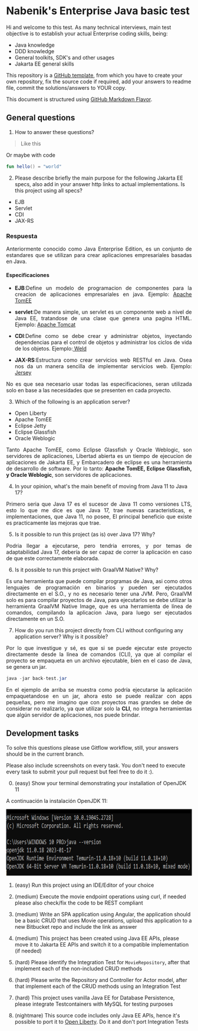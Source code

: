 # Nabenik's Enterprise Java basic test

Hi and welcome to this test. As many technical interviews, main test objective is to establish your actual Enterprise coding skills, being:

* Java knowledge
* DDD knowledge
* General toolkits, SDK's and other usages
* Jakarta EE general skills

This repository is a [GitHub template](https://docs.github.com/en/repositories/creating-and-managing-repositories/creating-a-repository-from-a-template), from which you have to create your own repository, fix the source code if required, add your answers to readme file, commit the solutions/answers to YOUR copy.

This document is structured using [GitHub Markdown Flavor](https://github.com/adam-p/markdown-here/wiki/Markdown-Cheatsheet#code).

## General questions

1. How to answer these questions?

> Like this

Or maybe with code

```kotlin
fun hello() = "world"
```

2. Please describe briefly the main purpose for the following Jakarta EE specs, also add in your answer http links to actual implementations. Is this project using all specs?

- EJB
- Servlet
- CDI
- JAX-RS

### Respuesta
<p align="justify">Anteriormente conocido como Java Enterprise Edition, es un conjunto de estandares que se utilizan para crear aplicaciones empresariales basadas en Java.</p>

#### Especificaciones
<ul>
    <li><p align="justify"><b>EJB</b>:Define un modelo de programacion de componentes para la creacion de aplicaciones empresariales en java. Ejemplo: <a href="https://tomee.apache.org/"> Apache TomEE</a></p></li>
    <li><p align="justify"><b>servlet</b>:De manera simple, un servlet es un componente web a nivel de Java EE, tratandose de una clase que genera una pagina HTML. Ejemplo: <a href="https://tomcat.apache.org/"> Apache Tomcat</a></p></li>
    <li><p align="justify"><b>CDI</b>:Define como se debe crear y administrar objetos, inyectando dependencias para el control de objetos y administrar los ciclos de vida de los objetos. Ejemplo:<a href="https://weld.cdi-spec.org/"> Weld</a></p></li>
    <li><p align="justify"><b>JAX-RS</b>:Estructura como crear servicios web RESTful en Java. Osea nos da un manera sencilla de implementar servicios web. Ejemplo:<a href="https://eclipse-ee4j.github.io/jersey/"> Jersey</a></p></li>
</ul>

<p align="justify">No es que sea necesario usar todas las especificaciones, seran utilizada solo en base a las necesidades que se presenten en cada proyecto.</p>

3. Which of the following is an application server?

* Open Liberty
* Apache TomEE
* Eclipse Jetty
* Eclipse Glassfish
* Oracle Weblogic

<p align="justify">Tanto Apache TomEE, como Eclipse Glassfish y Oracle Weblogic, son servidores de aplicaciones, Libertad abierta es un tiempo de ejecucion de aplicaciones de Jakarta EE, y Embarcadero de eclipse es una herramienta de desarrollo de software. Por lo tanto: <b>Apache TomEE, Eclipse Glassfish, y Oracle Weblogic</b>, son servidores de aplicaciones.</p>

4. In your opinion, what's the main benefit of moving from Java 11 to Java 17?

<p align="justify">Primero seria que Java 17 es el sucesor de Java 11 como versiones LTS, esto lo que me dice es que Java 17, trae nuevas caracteristicas, e implementaciones, que Java 11, no posee, El principal beneficio que existe es practicamente las mejoras que trae.</p>

5. Is it possible to run this project (as is) over Java 17? Why?

<p align="justify">Podria llegar a ejecutarse, pero tendria errores, y por temas de adaptabilidad Java 17, debería de ser capaz de correr la aplicación en caso de que este correctamente elaborada.</p>

6. Is it possible to run this project with GraalVM Native? Why?

<p align="justify">Es una herramienta que puede compilar programas de Java, asi como otros lenguajes de programación en binarios y pueden ser ejecutados directamente en el S.O., y no es necesario tener una JVM. Pero, GraalVM solo es para compilar proyectos de Java, para ejecutarlos se debe utilizar la herramienta GraalVM Native Image, que es una herramienta de línea de comandos, compilando la aplicacion Java, para luego ser ejecutados directamente en un S.O.</p>

7. How do you run this project directly from CLI without configuring any application server? Why is it possible?

<p align="justify">Por lo que investigue y sé, es que si se puede ejecutar este proyecto directamente desde la línea de comandos (CLI), ya que al compilar el proyecto se empaqueta en un archivo ejecutable, bien en el caso de Java, se genera un jar.</p>

```java
java -jar back-test.jar
```

<p align="justify">En el ejemplo de arriba se muestra como podría ejecutarse la aplicación empaquetandose en un jar, ahora esto se puede realizar con apps pequeñas, pero me imagino que con proyectos mas grandes se debe de considerar no realizarlo, ya que utilizar solo la <b>CLI</b>, no integra herramientas que algún servidor de aplicaciones, nos puede brindar.</p>

## Development tasks

To solve this questions please use Gitflow workflow, still, your answers should be in the current branch.

Please also include screenshots on every task. You don't need to execute every task to submit your pull request but feel free to do it :).

0. (easy) Show your terminal demonstrating your installation of OpenJDK 11

<p align="justify">A continuación la instalación OpenJDK 11:</p>
<p align="center"> <img src="./images/openJDK11.png" alt="edd" width="640" height="180" /> </p>

1. (easy) Run this project using an IDE/Editor of your choice

2. (medium) Execute the movie endpoint operations using curl, if needed please also check/fix the code to be REST compliant

3. (medium) Write an SPA application using Angular, the application should be a basic CRUD that uses Movie operations, upload this application to a new Bitbucket repo and include the link as answer

4. (medium) This project has been created using Java EE APIs, please move it to Jakarta EE APIs and switch it to a compatible implementation (if needed)

5. (hard) Please identify the Integration Test for `MovieRepository`, after that implement each of the non-included CRUD methods

6. (hard) Please write the Repository and Controller for Actor model, after that implement each of the CRUD methods using an Integration Test

7. (hard) This project uses vanilla Java EE for Database Persistence, please integrate Testcontainers with MySQL for testing purposes

8. (nightmare) This source code includes only Java EE APIs, hence it's possible to port it to [Open Liberty](https://openliberty.io/). Do it and don't port Integration Tests 

